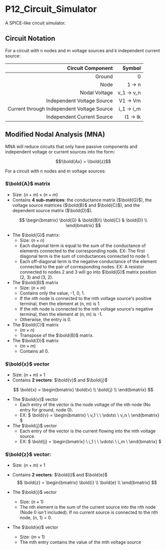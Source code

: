 # P12_Circuit_Simulator
 A SPICE-like circuit simulator.

## Circuit Notation

For a circuit with n nodes and m voltage sources and k independent current source:

| Circuit Component | Symbol |
| --:|--:|
| Ground | 0 |
| Node | 1 $\to$ n |
| Nodal Voltage | v_1 $\to$ v_n |
| Independent Voltage Source | V1 $\to$ Vm |
| Current through Independent Voltage Source | i_1 $\to$ i_m|
| Independent Current Source | I1 $\to$ Ik |

## Modified Nodal Analysis (MNA)

MNA will reduce circuits that only have passive components and independent voltage or current sources into the form:

$$\\bold{Ax} = \\bold{z}$$

For a circuit with n nodes and m voltage sources:

### $\bold{A}$ matrix
* Size: $(n + m) \times (n + m)$
* Contains **4 sub-matrices**: the conductance matrix ($\bold{G}$), the voltage source matrices ($\bold{B}$ and $\bold{C}$), and the dependent source matrix ($\bold{D}$).

$$
\begin{bmatrix}
\bold{G} &  \bold{B}\\
\bold{C} & \bold{D} \\
\end{bmatrix}
$$

* The $\bold{G}$ matrix:
    * Size: $(n \times n)$
    * Each diagonal term is equal to the sum of the conductance of elements connected to the corresponding node. EX: The first diagonal term is the sum of conductances connected to node 1.
    * Each off-diagonal term is the negative conductance of the element connected to the pair of corresponding nodes. EX: A resistor connected to nodes 2 and 3 will go into $\bold{G}$ matrix position (2, 3) and (3, 2).
* The $\bold{B}$ matrix 
    * Size: $(n \times m)$
    * Contains only the value, -1, 0, 1.
    * If the nth node is connected to the mth voltage source's positive terminal, then the element at (n, m) is 1.
    * If the nth node is connected to the mth voltage source's negative terminal, then the element at (n, m) is -1.
    * Otherwise, the entry is 0.
    <!-- need to change the C and D matrix when considering dependent source -->
* The $\bold{C}$ matrix
    * $(m \times n)$
    * Transpose of the $\bold{B}$ matrix.
* The $\bold{D}$ matrix
    * $(m \times m)$
    * Contains all 0.

### $\bold{x}$ vector
* Size: $(n + m) \times 1$
* Contains **2 vectors**: $\bold{v}$ and $\bold{j}$

$$
\bold{x} = 
\begin{bmatrix}
\bold{v} \\
\bold{j} \\
\end{bmatrix}
$$

* The $\bold{v}$ vector
    * Each entry of the vector is the node voltage of the nth node (No entry for ground, node 0).
    * EX: $
      \bold{v} = 
      \begin{bmatrix}
      \ v\_1 \\
      \ \vdots\\
      \ v\_n \\
      \end{bmatrix}
      $
* The $\bold{j}$ vector 
    * Each entry of the vector is the current flowing into the mth voltage source.
    * EX: $
      \bold{j} = 
      \begin{bmatrix}
      \ i\_1 \\
      \ \vdots\\
      \ i\_m \\
      \end{bmatrix}
      $
### $\bold{z}$ vector:
* Size: $(n + m) \times 1$
* Contains **2 vectors**: $\bold{i}$ and $\bold{e}$
$$
\bold{z} = 
\begin{bmatrix}
\bold{i} \\
\bold{e} \\
\end{bmatrix}
$$

* The $\bold{i}$ vector
    * Size: $(n \times 1)$
    * The nth element is the sum of the current source into the nth node (Node 0 isn't included). If no current source is connected to the nth node, (n, 1) = 0.

 * The $\bold{e}$ vector
    * Size: $(m \times 1)$
    * The mth entry contains the value of the mth voltage source

    